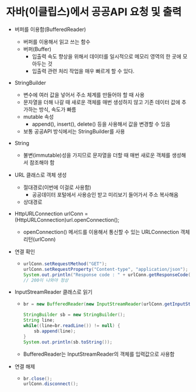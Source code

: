 # 자바(이클립스)에서 공공API 요청 및 출력

* 버퍼를 이용함(BufferedReader)
  * 버퍼를 이용해서 읽고 쓰는 함수
  * 버퍼(Buffer)
    * 입출력 속도 향상을 위해서 데이터를 일시적으로 메모리 영역의 한 곳에 모아두는 것
    * 입출력 관련 처리 작업을 매우 빠르게 할 수 있다.

* StringBuilder
  * 변수에 여러 값을 넣어서 주소 체계를 만들어야 할 때 사용
  * 문자열을 더해 나갈 때 새로운 객체를 매번 생성하지 않고 기존 데이터 값에 추가하는 방식, 속도가 빠름
  * mutable 속성
    * append(), insert(), delete() 등을 사용해서 값을 변경할 수 있음
  * 보통 공공API 방식에서는 StringBuilder를 사용
* String
  * 불변(immutable)성을 가지므로 문자열을 더할 때 매번 새로운 객체를 생성해서 참조해야 함

* URL 클래스로 객체 생성
  * 절대경로(이번에 이걸로 사용함)
    * 공공데이터 포털에서 사용승인 받고 미리보기 들어가서 주소 복사해옴
  * 상대경로

* HttpURLConnection urlConn = (HttpURLConnection)url.openConnection();
  * openConnection() 메서드를 이용해서 통신할 수 있는 URLConnection 객체 리턴(urlConn)

* 연결 확인

  * ```java
    urlConn.setRequestMethod("GET");
    urlConn.setRequestProperty("Content-type", "application/json");
    System.out.println("Response code : " + urlConn.getResponseCode());
    // 200이 나와야 정상
    ```

* InputStreamReader 클래스로 읽기

  * ```java
    br = new BufferedReader(new InputStreamReader(urlConn.getInputStream(), "UTF-8"));
    
    StringBuilder sb = new StringBuilder();
    String line;
    while((line=br.readLine()) != null) {
        sb.append(line);
    }
    System.out.println(sb.toString());
    ```

  * BufferedReader는 InputStreamReader의 객체를 입력값으로 사용함

* 연결 해제

  * ```java
    br.close();
    urlConn.disconnect();
    ```